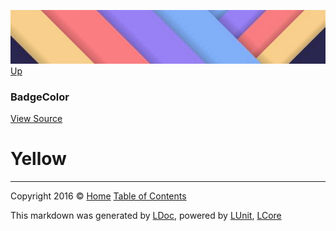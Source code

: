 ![](../Content/LDoc-banner-small.png "")
[Up](BadgeColor.md)

### BadgeColor
[View Source](../Markdown/BadgeColor.cs)

# Yellow



---

Copyright 2016 &copy; [Home](../../README.md) [Table of Contents](../../TableOfContents.md)

This markdown was generated by [LDoc](https://github.com/CodeSingularity/LDoc), powered by [LUnit](https://github.com/CodeSingularity/LUnit), [LCore](https://github.com/CodeSingularity/LCore)
